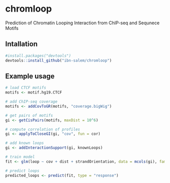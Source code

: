 # chromloop
Prediction of Chromatin Looping Interaction from ChIP-seq and Sequnece Motifs

## Intallation

```R
#install.packages("devtools")
devtools::install_github("ibn-salem/chromloop")
```

## Example usage

```R
# load CTCF motifs
motifs <- motif.hg19.CTCF

# add ChIP-seq coverage
motifs <- addCovToGR(motifs, "coverage.bigWig")

# get pairs of motifs
gi <- getCisPairs(motifs, maxDist = 10^6)

# compute correlation of profiles
gi <- applyToCloseGI(gi, "cov", fun = cor)

# add known loops
gi <- addInteractionSupport(gi, knownLoops)

# train model 
fit <- glm(loop ~ cov + dist + strandOrientation, data = mcols(gi), familiy = "logit")

# predict loops
predicted_loops <- predict(fit, type = "response")

```

